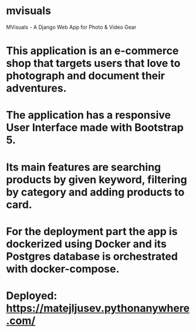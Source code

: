 # mvisuals
MVisuals - A Django Web App for Photo & Video Gear
# This application is an e-commerce shop that targets users that love to photograph and document their adventures.
# The application has a responsive User Interface made with Bootstrap 5.
# Its main features are searching products by given keyword, filtering by category and adding products to card.
# For the deployment part the app is dockerized using Docker and its Postgres database is orchestrated with docker-compose.
# Deployed: https://matejljusev.pythonanywhere.com/
